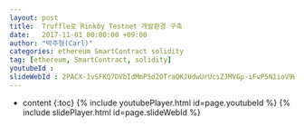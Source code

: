 ```yaml
---
layout: post
title:  Truffle로 Rinkby Testnet 개발환경 구축
date:   2017-11-01 00:00:00 +09:00
author: "박주형(Carl)"
categories: ethereum SmartContract solidity
tag: [ethereum, SmartContract, solidity]
youtubeId :
slideWebId : 2PACX-1vSFKQ7DVbIdMmP5d2OTraQKJUdwUrUcsZJMVGp-iFvP5N1ioV9WxqOXh3K_hCJTYRhrHf1MgpxOv6-u
---
```

* content
{:toc}
{% include youtubePlayer.html id=page.youtubeId %}
{% include slidePlayer.html id=page.slideWebId %}
